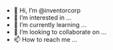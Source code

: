 - 👋 Hi, I’m @inventorcorp
- 👀 I’m interested in ...
- 🌱 I’m currently learning ...
- 💞️ I’m looking to collaborate on ...
- 📫 How to reach me ...

<!---
inventorcorp/inventorcorp is a ✨ special ✨ repository because its `README.md` (this file) appears on your GitHub profile.
You can click the Preview link to take a look at your changes.
--->
